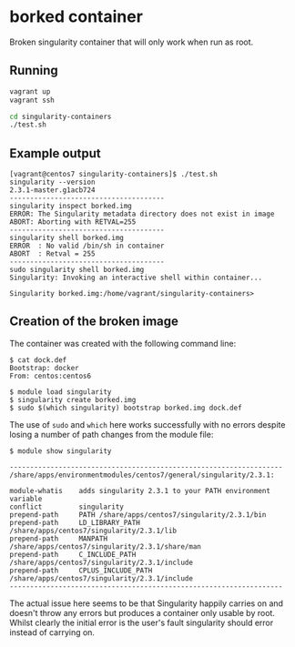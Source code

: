 # borked container

Broken singularity container that will only work when run as root.

## Running

```bash
vagrant up
vagrant ssh

cd singularity-containers
./test.sh
```

## Example output

```
[vagrant@centos7 singularity-containers]$ ./test.sh
singularity --version
2.3.1-master.g1acb724
--------------------------------------
singularity inspect borked.img
ERROR: The Singularity metadata directory does not exist in image
ABORT: Aborting with RETVAL=255
--------------------------------------
singularity shell borked.img
ERROR  : No valid /bin/sh in container
ABORT  : Retval = 255
--------------------------------------
sudo singularity shell borked.img
Singularity: Invoking an interactive shell within container...

Singularity borked.img:/home/vagrant/singularity-containers>
```

## Creation of the broken image

The container was created with the following command line:

```
$ cat dock.def
Bootstrap: docker
From: centos:centos6

$ module load singularity
$ singularity create borked.img
$ sudo $(which singularity) bootstrap borked.img dock.def
```

The use of `sudo` and `which` here works successfully with no errors despite
losing a number of path changes from the module file:

```
$ module show singularity

-------------------------------------------------------------------
/share/apps/environmentmodules/centos7/general/singularity/2.3.1:

module-whatis    adds singularity 2.3.1 to your PATH environment variable
conflict         singularity
prepend-path     PATH /share/apps/centos7/singularity/2.3.1/bin
prepend-path     LD_LIBRARY_PATH /share/apps/centos7/singularity/2.3.1/lib
prepend-path     MANPATH /share/apps/centos7/singularity/2.3.1/share/man
prepend-path     C_INCLUDE_PATH /share/apps/centos7/singularity/2.3.1/include
prepend-path     CPLUS_INCLUDE_PATH /share/apps/centos7/singularity/2.3.1/include
-------------------------------------------------------------------
```

The actual issue here seems to be that Singularity happily carries on and
doesn't throw any errors but produces a container only usable by root. Whilst
clearly the initial error is the user's fault singularity should error instead
of carrying on.
